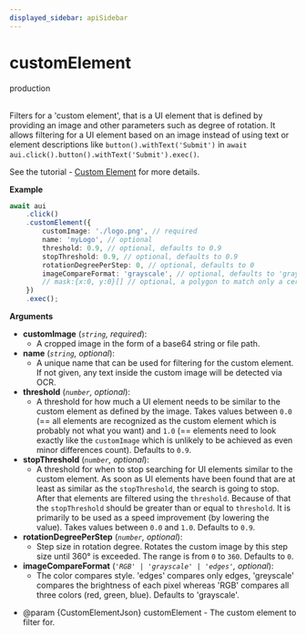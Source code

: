 ```yaml
---
displayed_sidebar: apiSidebar
---
```


# customElement
<span class="theme-doc-version-badge badge badge--success">production</span><br/><br/>

Filters for a 'custom element', that is a UI element that is defined by providing an image and other parameters such as degree of rotation. It allows filtering for a UI element based on an image instead of using text or element descriptions like `button().withText('Submit')` in `await aui.click().button().withText('Submit').exec()`.

See the tutorial - [Custom Element](https://docs.askui.com/docs/general/Element%20Selection/custom-elements) for more details.

**Example**
```typescript
await aui
    .click()
    .customElement({
        customImage: './logo.png', // required
        name: 'myLogo', // optional
        threshold: 0.9, // optional, defaults to 0.9
        stopThreshold: 0.9, // optional, defaults to 0.9
        rotationDegreePerStep: 0, // optional, defaults to 0
        imageCompareFormat: 'grayscale', // optional, defaults to 'grayscale'
        // mask:{x:0, y:0}[] // optional, a polygon to match only a certain area of the custom element
    })
    .exec();
```

**Arguments**

- **customImage** (*`string`, required*):
    - A cropped image in the form of a base64 string or file path.
- **name** (*`string`, optional*):
    - A unique name that can be used for filtering for the custom element. If not given, any text inside the custom image will be detected via OCR.
- **threshold** (*`number`, optional*):
    - A threshold for how much a UI element needs to be similar to the custom element as defined by the image. Takes values between `0.0` (== all elements are recognized as the custom element which is probably not what you want) and `1.0` (== elements need to look exactly like the `customImage` which is unlikely to be achieved as even minor differences count). Defaults to `0.9`.
- **stopThreshold** (*`number`, optional*):
    - A threshold for when to stop searching for UI elements similar to the custom element. As soon as UI elements have been found that are at least as similar as the `stopThreshold`, the search is going to stop. After that elements are filtered using the `threshold`. Because of that the `stopThreshold` should be greater than or equal to `threshold`. It is primarily to be used as a speed improvement (by lowering the value). Takes values between `0.0` and `1.0`. Defaults to `0.9`.
- **rotationDegreePerStep** (*`number`, optional*):
    - Step size in rotation degree. Rotates the custom image by this step size until 360° is exceeded. The range is from `0` to `360`. Defaults to `0`.
- **imageCompareFormat** (*`'RGB' | 'grayscale' | 'edges'`, optional*):
    - The color compares style. 'edges' compares only edges, 'greyscale' compares the brightness of each pixel whereas 'RGB' compares all three colors (red, green, blue). Defaults to 'grayscale'.


* @param \{CustomElementJson} customElement - The custom element to filter for.
